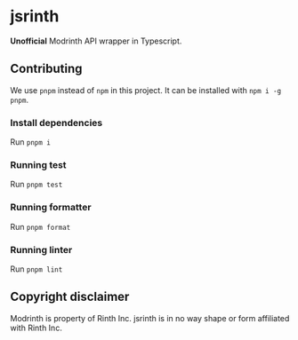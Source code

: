 # jsrinth

**Unofficial** Modrinth API wrapper in Typescript.

## Contributing

We use `pnpm` instead of `npm` in this project. It can be installed with `npm i -g pnpm`.

### Install dependencies

Run `pnpm i`

### Running test

Run `pnpm test`

### Running formatter

Run `pnpm format`

### Running linter

Run `pnpm lint`

## Copyright disclaimer

Modrinth is property of Rinth Inc. jsrinth is in no way shape or form affiliated with Rinth Inc.
